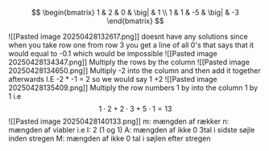 $$
\begin{bmatrix}
1 & 2 & 0 & \big| & 1 \\
1 & 1 & -5 & \big| & -3
\end{bmatrix}
$$

![[Pasted image 20250428132617.png]]
doesnt have any solutions since when you take row one from row 3 you get a line of all 0's that says that it would equal to -0.1 which would be impossible
![[Pasted image 20250428134347.png]]
Multiply the rows by the column
![[Pasted image 20250428134650.png]]
Multiply -2 into the column and then add it together afterwards I.E -2 * -1 = 2 so we would say 1 +2
![[Pasted image 20250428135409.png]]
Multiply the row numbers 1 by into the column 1 by 1 i.e $$1 \cdot 2 + 2 \cdot 3 + 5 \cdot 1 = 13$$
![[Pasted image 20250428140133.png]]
m: mængden af rækker
n: mængden af viabler i.e I: 2 (1 og 1)
A: mængden af ikke 0 3tal i sidste søjle inden stregen
M: mængden af ikke 0 tal i søjlen efter stregen





